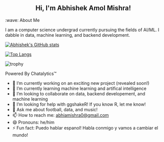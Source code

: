 <p align='center'>
</p>

<h2 align="center">Hi, I'm Abhishek Amol Mishra!</h2>

<p>
:wave: About Me

I am a computer science undergrad currently pursuing the fields of AI/ML. I dabble in data, machine learning, and backend development.

[![Abhishek's GitHub stats](https://github-readme-stats.vercel.app/api?username=abhiamishra&show_icons=true&theme=dark)](https://github.com/abhiamishra/github-readme-stats)

[![Top Langs](https://github-readme-stats.vercel.app/api/top-langs/?username=abhiamishra&langs_count=8&layout=compact)](https://github.com/abhiamishra/github-readme-stats)
  
![trophy](https://github-profile-trophy.vercel.app/?username=abhiamishra&theme=onedark)


Powered By Chatalytics:tm:
</p>

<!--
**abhiamishra/abhiamishra** is a ✨ _special_ ✨ repository because its `README.md` (this file) appears on your GitHub profile.

Here are some ideas to get you started:
-->

- 🔭 I’m currently working on an exciting new project (revealed soon!)
- 🌱 I’m currently learning machine learning and artifical intelligence
- 👯 I’m looking to collaborate on data, backend developement, and machine learning
- 🤔 I’m looking for help with ggshakeR! If you know R, let me know!
- 💬 Ask me about football, data, and music!
- 📫 How to reach me: abhiamishra0@gmail.com
- 😄 Pronouns: he/him
- ⚡ Fun fact: Puedo hablar espanol! Habla conmigo y vamos a cambiar el mundo!
